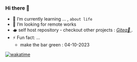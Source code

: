 ### Hi there 👋

- 🌱 I’m currently learning ... , `about life` 
- 🤔 I’m looking for remote works
- 🫖 self host repository - checkout other projects : <a href="https://gitea.ajikamaludin.id" target="_blank"> _Gitea🍵_ </a>.
- ⚡ Fun fact: ...
  - make the bar green : 04-10-2023

[![wakatime](https://wakatime.com/badge/user/f0d6bf01-5c22-4b35-ae48-2744561a2a5f.svg)](https://wakatime.com/@f0d6bf01-5c22-4b35-ae48-2744561a2a5f)

<!--
**ajikamaludin/ajikamaludin** is a ✨ _special_ ✨ repository because its `README.md` (this file) appears on your GitHub profile.

Here are some ideas to get you started:

- 🔭 I’m currently working on ...
- 🌱 I’m currently learning ...
- 👯 I’m looking to collaborate on ...
- 🤔 I’m looking for help with ...
- 💬 Ask me about ...
- 📫 How to reach me: ...
- 😄 Pronouns: ...
- ⚡ Fun fact: ...
test
-->
